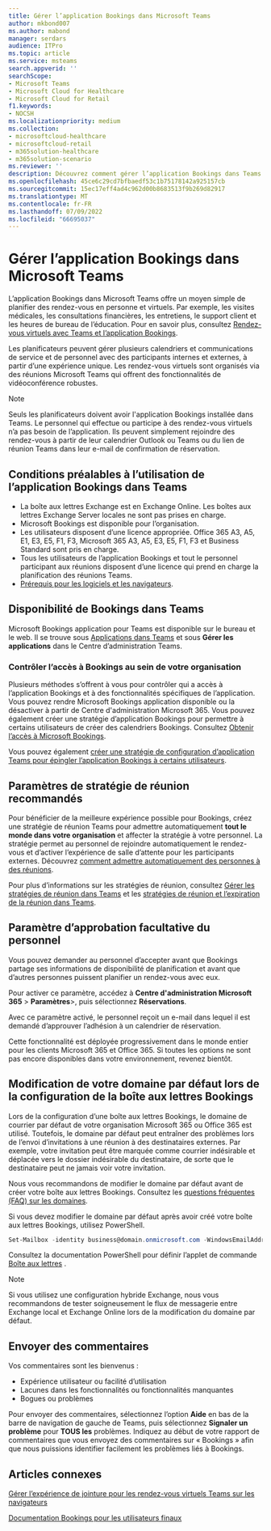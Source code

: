 ```yaml
---
title: Gérer l’application Bookings dans Microsoft Teams
author: mkbond007
ms.author: mabond
manager: serdars
audience: ITPro
ms.topic: article
ms.service: msteams
search.appverid: ''
searchScope:
- Microsoft Teams
- Microsoft Cloud for Healthcare
- Microsoft Cloud for Retail
f1.keywords:
- NOCSH
ms.localizationpriority: medium
ms.collection:
- microsoftcloud-healthcare
- microsoftcloud-retail
- m365solution-healthcare
- m365solution-scenario
ms.reviewer: ''
description: Découvrez comment gérer l’application Bookings dans Teams pour les utilisateurs de votre organisation.
ms.openlocfilehash: 45ce6c29cd7bfbaedf53c1b75178142a925157cb
ms.sourcegitcommit: 15ec17eff4ad4c962d00b8683513f9b269d82917
ms.translationtype: MT
ms.contentlocale: fr-FR
ms.lasthandoff: 07/09/2022
ms.locfileid: "66695037"
---
```

# <a name="manage-the-bookings-app-in-microsoft-teams"></a>Gérer l’application Bookings dans Microsoft Teams

L’application Bookings dans Microsoft Teams offre un moyen simple de planifier des rendez-vous en personne et virtuels. Par exemple, les visites médicales, les consultations financières, les entretiens, le support client et les heures de bureau de l’éducation. Pour en savoir plus, consultez [Rendez-vous virtuels avec Teams et l’application Bookings](expand-teams-across-your-org/bookings-virtual-visits.md).

Les planificateurs peuvent gérer plusieurs calendriers et communications de service et de personnel avec des participants internes et externes, à partir d’une expérience unique. Les rendez-vous virtuels sont organisés via des réunions Microsoft Teams qui offrent des fonctionnalités de vidéoconférence robustes.

> [!NOTE]
> Seuls les planificateurs doivent avoir l'application Bookings installée dans Teams. Le personnel qui effectue ou participe à des rendez-vous virtuels n’a pas besoin de l’application. Ils peuvent simplement rejoindre des rendez-vous à partir de leur calendrier Outlook ou Teams ou du lien de réunion Teams dans leur e-mail de confirmation de réservation.

## <a name="prerequisites-to-use-the-bookings-app-in-teams"></a>Conditions préalables à l’utilisation de l’application Bookings dans Teams

* La boîte aux lettres Exchange est en Exchange Online. Les boîtes aux lettres Exchange Server locales ne sont pas prises en charge.
* Microsoft Bookings est disponible pour l’organisation.
* Les utilisateurs disposent d’une licence appropriée. Office 365 A3, A5, E1, E3, E5, F1, F3, Microsoft 365 A3, A5, E3, E5, F1, F3 et Business Standard sont pris en charge.
* Tous les utilisateurs de l’application Bookings et tout le personnel participant aux réunions disposent d’une licence qui prend en charge la planification des réunions Teams.
* [Prérequis pour les logiciels et les navigateurs](hardware-requirements-for-the-teams-app.md).

## <a name="availability-of-bookings-in-teams"></a>Disponibilité de Bookings dans Teams

Microsoft Bookings application pour Teams est disponible sur le bureau et le web. Il se trouve sous [Applications dans Teams](https://teams.microsoft.com/l/app/4c4ec2e8-4a2c-4bce-8d8f-00fc664a4e5b?source=store-copy-link) et sous **Gérer les applications** dans le Centre d’administration Teams.

### <a name="control-access-to-bookings-within-your-organization"></a>Contrôler l’accès à Bookings au sein de votre organisation

Plusieurs méthodes s’offrent à vous pour contrôler qui a accès à l’application Bookings et à des fonctionnalités spécifiques de l’application. Vous pouvez rendre Microsoft Bookings application disponible ou la désactiver à partir de Centre d'administration Microsoft 365. Vous pouvez également créer une stratégie d’application Bookings pour permettre à certains utilisateurs de créer des calendriers Bookings. Consultez [Obtenir l’accès à Microsoft Bookings](/microsoft-365/bookings/get-access).

Vous pouvez également [créer une stratégie de configuration d’application Teams pour épingler l’application Bookings à certains utilisateurs](teams-app-setup-policies.md).

## <a name="recommended-meeting-policy-settings"></a>Paramètres de stratégie de réunion recommandés

Pour bénéficier de la meilleure expérience possible pour Bookings, créez une stratégie de réunion Teams pour admettre automatiquement **tout le monde dans votre organisation** et affecter la stratégie à votre personnel. La stratégie permet au personnel de rejoindre automatiquement le rendez-vous et d’activer l’expérience de salle d’attente pour les participants externes. Découvrez [comment admettre automatiquement des personnes à des réunions](meeting-policies-participants-and-guests.md#automatically-admit-people).

Pour plus d’informations sur les stratégies de réunion, consultez [Gérer les stratégies de réunion dans Teams](meeting-policies-in-teams.md) et les [stratégies de réunion et l’expiration de la réunion dans Teams](meeting-expiration.md).

## <a name="optional-staff-approvals-setting"></a>Paramètre d’approbation facultative du personnel

Vous pouvez demander au personnel d’accepter avant que Bookings partage ses informations de disponibilité de planification et avant que d’autres personnes puissent planifier un rendez-vous avec eux.

Pour activer ce paramètre, accédez à **Centre d'administration Microsoft 365** \> **Paramètres**\>, puis sélectionnez **Réservations**.

Avec ce paramètre activé, le personnel reçoit un e-mail dans lequel il est demandé d’approuver l’adhésion à un calendrier de réservation.  

Cette fonctionnalité est déployée progressivement dans le monde entier pour les clients Microsoft 365 et Office 365. Si toutes les options ne sont pas encore disponibles dans votre environnement, revenez bientôt.

## <a name="changing-your-default-domain-when-setting-up-bookings-mailbox"></a>Modification de votre domaine par défaut lors de la configuration de la boîte aux lettres Bookings

Lors de la configuration d’une boîte aux lettres Bookings, le domaine de courrier par défaut de votre organisation Microsoft 365 ou Office 365 est utilisé. Toutefois, le domaine par défaut peut entraîner des problèmes lors de l’envoi d’invitations à une réunion à des destinataires externes. Par exemple, votre invitation peut être marquée comme courrier indésirable et déplacée vers le dossier indésirable du destinataire, de sorte que le destinataire peut ne jamais voir votre invitation.

Nous vous recommandons de modifier le domaine par défaut avant de créer votre boîte aux lettres Bookings. Consultez les [questions fréquentes (FAQ) sur les domaines](/microsoft-365/admin/setup/domains-faq#how-do-i-set-or-change-the-default-domain-in-office-365).

Si vous devez modifier le domaine par défaut après avoir créé votre boîte aux lettres Bookings, utilisez PowerShell.

```PowerShell
Set-Mailbox -identity business@domain.onmicrosoft.com -WindowsEmailAddress business@domain.com -EmailAddresses business@domain.com
```

Consultez la documentation PowerShell pour définir l’applet de commande [Boîte aux lettres](/powershell/module/exchange/mailboxes/set-mailbox) .

> [!NOTE]
> Si vous utilisez une configuration hybride Exchange, nous vous recommandons de tester soigneusement le flux de messagerie entre Exchange local et Exchange Online lors de la modification du domaine par défaut.

## <a name="send-feedback"></a>Envoyer des commentaires

Vos commentaires sont les bienvenus :

* Expérience utilisateur ou facilité d’utilisation
* Lacunes dans les fonctionnalités ou fonctionnalités manquantes
* Bogues ou problèmes
  
Pour envoyer des commentaires, sélectionnez l’option **Aide** en bas de la barre de navigation de gauche de Teams, puis sélectionnez **Signaler un problème** pour **TOUS les** problèmes. Indiquez au début de votre rapport de commentaires que vous envoyez des commentaires sur « Bookings » afin que nous puissions identifier facilement les problèmes liés à Bookings.

## <a name="related-articles"></a>Articles connexes

[Gérer l’expérience de jointure pour les rendez-vous virtuels Teams sur les navigateurs](expand-teams-across-your-org/browser-join.md)


  [Documentation Bookings pour les utilisateurs finaux](https://support.office.com/article/apps-and-services-cc1fba57-9900-4634-8306-2360a40c665b?ui=en-US&rs=en-US&ad=US#PickTab=Bookings)
